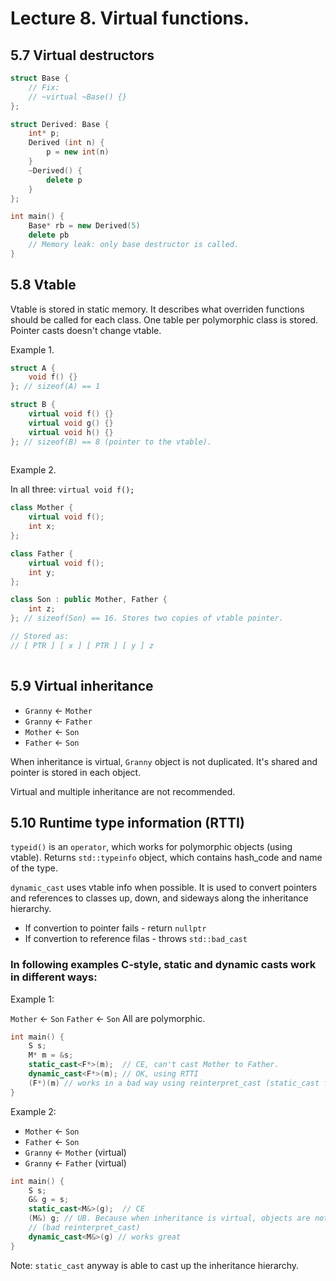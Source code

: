 # Lecture 8. Virtual functions.

## 5.7 Virtual destructors

```cpp
struct Base {
	// Fix:
	// ~virtual ~Base() {}
};

struct Derived: Base {
	int* p;
	Derived (int n) {
		p = new int(n)
	}
	~Derived() {
		delete p
	}
};

int main() {
	Base* rb = new Derived(5)
	delete pb
	// Memory leak: only base destructor is called.
}
```

## 5.8 Vtable

Vtable is stored in static memory. It describes what overriden functions should be called for each class. One table per polymorphic class is stored. Pointer casts doesn't change vtable.

Example 1.
```cpp
struct A {
	void f() {}
}; // sizeof(A) == 1

struct B {
	virtual void f() {}
	virtual void g() {}
    virtual void h() {}
}; // sizeof(B) == 8 (pointer to the vtable).
	
```

Example 2.

In all three: `virtual void f();`

```cpp
class Mother {
	virtual void f();
	int x;
};

class Father {
	virtual void f();
	int y;
};

class Son : public Mother, Father {
	int z;
}; // sizeof(Son) == 16. Stores two copies of vtable pointer.

// Stored as:
// [ PTR ] [ x ] [ PTR ] [ y ] z
 
```

## 5.9 Virtual inheritance

- `Granny` <- `Mother`
- `Granny` <- `Father`
- `Mother` <- `Son`
- `Father` <- `Son`

When inheritance is virtual, `Granny` object is not duplicated. It's shared and pointer is stored in each object.

Virtual and multiple inheritance are not recommended.

## 5.10 Runtime type information (RTTI)

`typeid()` is an `operator`, which works for polymorphic objects (using vtable). Returns `std::typeinfo` object, which contains hash_code and name of the type.

`dynamic_cast` uses vtable info when possible. It is used to convert pointers and references to classes up, down, and sideways along the inheritance hierarchy. 

- If convertion to pointer fails - return `nullptr`
- If convertion to reference filas - throws `std::bad_cast`


### In following examples C-style, static and dynamic casts work in different ways:

Example 1:

`Mother` <- `Son`
`Father` <- `Son`
All are polymorphic.

```cpp
int main() {
	S s;
	M* m = &s;
	static_cast<F*>(m);  // CE, can't cast Mother to Father.
	dynamic_cast<F*>(m); // OK, using RTTI
	(F*)(m) // works in a bad way using reinterpret_cast (static_cast fails)
}
```

Example 2:

- `Mother` <- `Son`
- `Father` <- `Son`
- `Granny` <- `Mother` (virtual)
- `Granny` <- `Father` (virtual)

```cpp
int main() {
	S s;
	G& g = s;
	static_cast<M&>(g);  // CE
	(M&) g; // UB. Because when inheritance is virtual, objects are not stored properly
	// (bad reinterpret_cast)
	dynamic_cast<M&>(g) // works great
}
```

Note: `static_cast` anyway is able to cast up the inheritance hierarchy.
